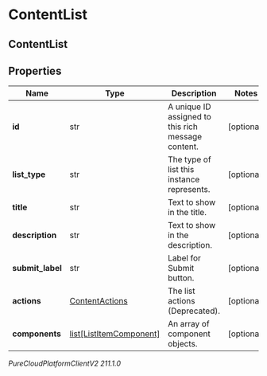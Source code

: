 # ContentList

## ContentList

## Properties

|Name | Type | Description | Notes|
|------------ | ------------- | ------------- | -------------|
| **id** | str | A unique ID assigned to this rich message content. | [optional] |
| **list_type** | str | The type of list this instance represents. | [optional] |
| **title** | str | Text to show in the title. | [optional] |
| **description** | str | Text to show in the description. | [optional] |
| **submit_label** | str | Label for Submit button. | [optional] |
| **actions** | [ContentActions](ContentActions) | The list actions (Deprecated). | [optional] |
| **components** | [list[ListItemComponent]](ListItemComponent) | An array of component objects. | [optional] |



_PureCloudPlatformClientV2 211.1.0_
